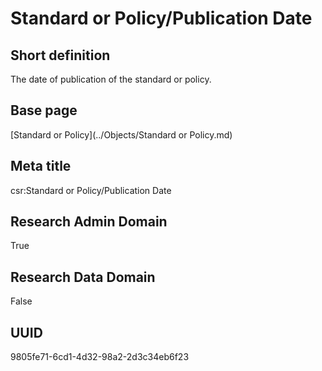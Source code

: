 # Standard or Policy/Publication Date
## Short definition
The date of publication of the standard or policy.
## Base page
[Standard or Policy](../Objects/Standard or Policy.md)
## Meta title
csr:Standard or Policy/Publication Date
## Research Admin Domain
True
## Research Data Domain
False
## UUID
9805fe71-6cd1-4d32-98a2-2d3c34eb6f23
